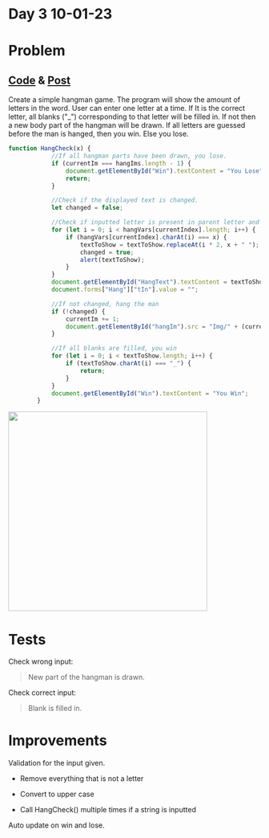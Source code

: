 # Day 3 10-01-23

# Problem
## <a href="https://github.com/sohrabhamza/Days-of-code-JS/tree/main/Day%204">Code</a> & <a href="https://www.linkedin.com/posts/sohrab-hamza-ab13151a5_vitbhopalgaming-daysofcode-day4-activity-7019156166026932224-Vi6f?utm_source=share&utm_medium=member_desktop">Post</a>

Create a simple hangman game. The program will show the amount of letters in the word. User can enter one letter at a time. If It is the correct letter, all blanks ("\_") corresponding to that letter will be filled in. If not then a new body part of the hangman will be drawn. If all letters are guessed before the man is hanged, then you win. Else you lose. 

```js
function HangCheck(x) {
            //If all hangman parts have been drawn, you lose. 
            if (currentIm === hangIms.length - 1) {
                document.getElementById("Win").textContent = "You Lose";
                return;
            }

            //Check if the displayed text is changed.
            let changed = false;

            //Check if inputted letter is present in parent letter and change the text on screen
            for (let i = 0; i < hangVars[currentIndex].length; i++) {
                if (hangVars[currentIndex].charAt(i) === x) {
                    textToShow = textToShow.replaceAt(i * 2, x + " ");
                    changed = true;
                    alert(textToShow);
                }
            }
            document.getElementById("HangText").textContent = textToShow;
            document.forms["Hang"]["tIn"].value = "";

            //If not changed, hang the man
            if (!changed) {
                currentIm += 1;
                document.getElementById("hangIm").src = "Img/" + (currentIm + 1) + ".png";
            }

            //If all blanks are filled, you win
            for (let i = 0; i < textToShow.length; i++) {
                if (textToShow.charAt(i) === "_") {
                    return;
                }
            }
            document.getElementById("Win").textContent = "You Win";
        }
```

<img src="https://i.imgur.com/QjitaXT.png" title="" alt="" width="397">

# Tests

Check wrong input:

> New part of the hangman is drawn. 

Check correct input:

> Blank is filled in.

# Improvements

Validation for the input given. 

- Remove everything that is not a letter

- Convert to upper case

- Call HangCheck() multiple times if a string is inputted

Auto update on win and lose. 
